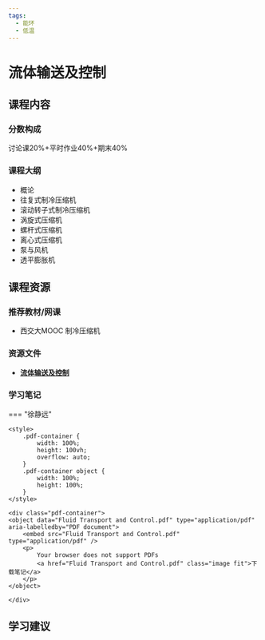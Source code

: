 ```yaml
---
tags:
  - 能环
  - 低温
---
```


# 流体输送及控制

## 课程内容

### 分数构成

讨论课20%+平时作业40%+期末40%

### 课程大纲

- 概论
- 往复式制冷压缩机
- 滚动转子式制冷压缩机
- 涡旋式压缩机
- 螺杆式压缩机
- 离心式压缩机
- 泵与风机
- 透平膨胀机


## 课程资源

### 推荐教材/网课

- 西交大MOOC 制冷压缩机

### 资源文件

- [**流体输送及控制**](https://pan.baidu.com/s/1nCXa4C9J0T0VCxfjliFirA?pwd=m7nn)

### 学习笔记

=== "徐静远"

    <style>
        .pdf-container {
            width: 100%;
            height: 100vh;
            overflow: auto;
        }
        .pdf-container object {
            width: 100%;
            height: 100%;
        }
    </style>

    <div class="pdf-container">
    <object data="Fluid Transport and Control.pdf" type="application/pdf" aria-labelledby="PDF document">
        <embed src="Fluid Transport and Control.pdf" type="application/pdf" />
        <p>
            Your browser does not support PDFs
            <a href="Fluid Transport and Control.pdf" class="image fit">下载笔记</a>
        </p>
    </object>

    </div>


## 学习建议







